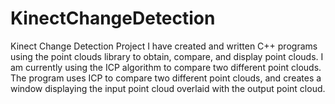 # KinectChangeDetection
  Kinect Change Detection Project I have created and written C++ programs using the point clouds library to obtain, compare, and display point clouds. I am currently using the ICP algorithm to compare two different point clouds. The program uses ICP to compare two different point clouds, and creates a window displaying the input point cloud overlaid with the output point cloud.
